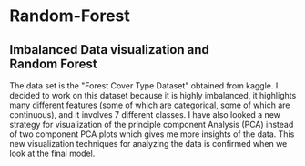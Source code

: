 # Random-Forest
## Imbalanced Data visualization and Random Forest

The data set is the "Forest Cover Type Dataset" obtained from kaggle. I decided to work on this dataset because it is highly imbalanced, it highlights many different features (some of which are categorical, some of which are continuous), and it involves 7 different classes.
I have also looked a new strategy for visualization of the principle component Analysis (PCA) instead of two component PCA plots which gives me more insights of the data. This new visualization techniques
for analyzing the data is confirmed when we look at the final model.
